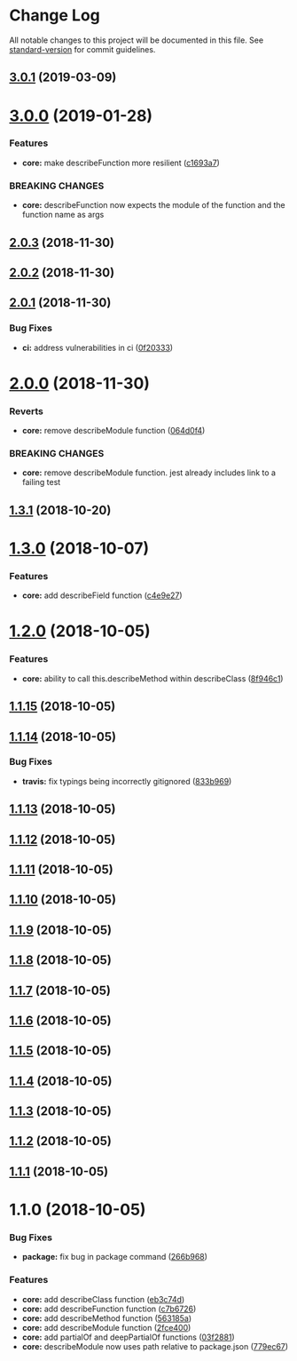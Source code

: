 # Change Log

All notable changes to this project will be documented in this file. See [standard-version](https://github.com/conventional-changelog/standard-version) for commit guidelines.

<a name="3.0.1"></a>
## [3.0.1](https://github.com/codeandcats/jest-helpers/compare/v3.0.0...v3.0.1) (2019-03-09)



<a name="3.0.0"></a>
# [3.0.0](https://github.com/codeandcats/jest-helpers/compare/v2.0.3...v3.0.0) (2019-01-28)


### Features

* **core:** make describeFunction more resilient ([c1693a7](https://github.com/codeandcats/jest-helpers/commit/c1693a7))


### BREAKING CHANGES

* **core:** describeFunction now expects the module of the function and the function name as args



<a name="2.0.3"></a>
## [2.0.3](https://github.com/codeandcats/jest-helpers/compare/v2.0.2...v2.0.3) (2018-11-30)



<a name="2.0.2"></a>
## [2.0.2](https://github.com/codeandcats/jest-helpers/compare/v2.0.1...v2.0.2) (2018-11-30)



<a name="2.0.1"></a>
## [2.0.1](https://github.com/codeandcats/jest-helpers/compare/v2.0.0...v2.0.1) (2018-11-30)


### Bug Fixes

* **ci:** address vulnerabilities in ci ([0f20333](https://github.com/codeandcats/jest-helpers/commit/0f20333))



<a name="2.0.0"></a>
# [2.0.0](https://github.com/codeandcats/jest-helpers/compare/v1.3.1...v2.0.0) (2018-11-30)


### Reverts

* **core:** remove describeModule function ([064d0f4](https://github.com/codeandcats/jest-helpers/commit/064d0f4))


### BREAKING CHANGES

* **core:** remove describeModule function. jest already includes link to a failing test



<a name="1.3.1"></a>
## [1.3.1](https://github.com/codeandcats/jest-helpers/compare/v1.3.0...v1.3.1) (2018-10-20)



<a name="1.3.0"></a>
# [1.3.0](https://github.com/codeandcats/jest-helpers/compare/v1.2.0...v1.3.0) (2018-10-07)


### Features

* **core:** add describeField function ([c4e9e27](https://github.com/codeandcats/jest-helpers/commit/c4e9e27))



<a name="1.2.0"></a>
# [1.2.0](https://github.com/codeandcats/jest-helpers/compare/v1.1.15...v1.2.0) (2018-10-05)


### Features

* **core:** ability to call this.describeMethod within describeClass ([8f946c1](https://github.com/codeandcats/jest-helpers/commit/8f946c1))



<a name="1.1.15"></a>
## [1.1.15](https://github.com/codeandcats/jest-helpers/compare/v1.1.14...v1.1.15) (2018-10-05)



<a name="1.1.14"></a>
## [1.1.14](https://github.com/codeandcats/jest-helpers/compare/v1.1.13...v1.1.14) (2018-10-05)


### Bug Fixes

* **travis:** fix typings being incorrectly gitignored ([833b969](https://github.com/codeandcats/jest-helpers/commit/833b969))



<a name="1.1.13"></a>
## [1.1.13](https://github.com/codeandcats/jest-helpers/compare/v1.1.12...v1.1.13) (2018-10-05)



<a name="1.1.12"></a>
## [1.1.12](https://github.com/codeandcats/jest-helpers/compare/v1.1.11...v1.1.12) (2018-10-05)



<a name="1.1.11"></a>
## [1.1.11](https://github.com/codeandcats/jest-helpers/compare/v1.1.10...v1.1.11) (2018-10-05)



<a name="1.1.10"></a>
## [1.1.10](https://github.com/codeandcats/jest-helpers/compare/v1.1.9...v1.1.10) (2018-10-05)



<a name="1.1.9"></a>
## [1.1.9](https://github.com/codeandcats/jest-helpers/compare/v1.1.8...v1.1.9) (2018-10-05)



<a name="1.1.8"></a>
## [1.1.8](https://github.com/codeandcats/jest-helpers/compare/v1.1.7...v1.1.8) (2018-10-05)



<a name="1.1.7"></a>
## [1.1.7](https://github.com/codeandcats/jest-helpers/compare/v1.1.6...v1.1.7) (2018-10-05)



<a name="1.1.6"></a>
## [1.1.6](https://github.com/codeandcats/jest-helpers/compare/v1.1.5...v1.1.6) (2018-10-05)



<a name="1.1.5"></a>
## [1.1.5](https://github.com/codeandcats/jest-helpers/compare/v1.1.4...v1.1.5) (2018-10-05)



<a name="1.1.4"></a>
## [1.1.4](https://github.com/codeandcats/jest-helpers/compare/v1.1.3...v1.1.4) (2018-10-05)



<a name="1.1.3"></a>
## [1.1.3](https://github.com/codeandcats/jest-helpers/compare/v1.1.2...v1.1.3) (2018-10-05)



<a name="1.1.2"></a>
## [1.1.2](https://github.com/codeandcats/jest-helpers/compare/v1.1.1...v1.1.2) (2018-10-05)



<a name="1.1.1"></a>
## [1.1.1](https://github.com/codeandcats/jest-helpers/compare/v1.1.0...v1.1.1) (2018-10-05)



<a name="1.1.0"></a>
# 1.1.0 (2018-10-05)


### Bug Fixes

* **package:** fix bug in package command ([266b968](https://github.com/codeandcats/jest-helpers/commit/266b968))


### Features

* **core:** add describeClass function ([eb3c74d](https://github.com/codeandcats/jest-helpers/commit/eb3c74d))
* **core:** add describeFunction function ([c7b6726](https://github.com/codeandcats/jest-helpers/commit/c7b6726))
* **core:** add describeMethod function ([563185a](https://github.com/codeandcats/jest-helpers/commit/563185a))
* **core:** add describeModule function ([2fce400](https://github.com/codeandcats/jest-helpers/commit/2fce400))
* **core:** add partialOf<T> and deepPartialOf<T> functions ([03f2881](https://github.com/codeandcats/jest-helpers/commit/03f2881))
* **core:** describeModule now uses path relative to package.json ([779ec67](https://github.com/codeandcats/jest-helpers/commit/779ec67))
